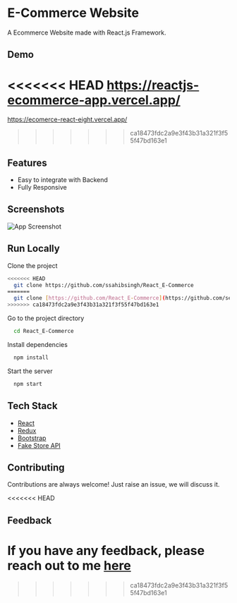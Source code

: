 # E-Commerce Website

A Ecommerce Website made with React.js Framework.


## Demo

<<<<<<< HEAD
https://reactjs-ecommerce-app.vercel.app/
=======
https://ecomerce-react-eight.vercel.app/
>>>>>>> ca18473fdc2a9e3f43b31a321f3f55f47bd163e1

## Features

- Easy to integrate with Backend
- Fully Responsive


## Screenshots

![App Screenshot](https://i.ibb.co/fQ293tm/image.png)



## Run Locally

Clone the project

```bash
<<<<<<< HEAD
  git clone https://github.com/ssahibsingh/React_E-Commerce
=======
  git clone [https://github.com/React_E-Commerce](https://github.com/sergio77772/Ecomerce-React)
>>>>>>> ca18473fdc2a9e3f43b31a321f3f55f47bd163e1
```

Go to the project directory

```bash
  cd React_E-Commerce
```

Install dependencies

```bash
  npm install
```

Start the server

```bash
  npm start
```



## Tech Stack

* [React](https://reactjs.org/)
* [Redux](https://redux.js.org/)
* [Bootstrap](https://getbootstrap.com/)
* [Fake Store API](https://fakestoreapi.com/)

## Contributing

Contributions are always welcome!
Just raise an issue, we will discuss it.


<<<<<<< HEAD
## Feedback

If you have any feedback, please reach out to me [here](https://ssahibsingh.github.io/#contact)
=======
>>>>>>> ca18473fdc2a9e3f43b31a321f3f55f47bd163e1



